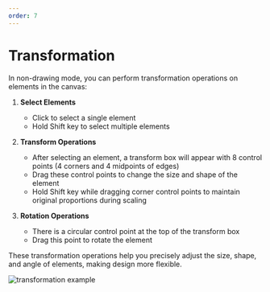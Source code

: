 ```yaml
---
order: 7
---
```

# Transformation

In non-drawing mode, you can perform transformation operations on elements in the canvas:

1. **Select Elements**
   - Click to select a single element
   - Hold Shift key to select multiple elements
   
2. **Transform Operations**
   - After selecting an element, a transform box will appear with 8 control points (4 corners and 4 midpoints of edges)
   - Drag these control points to change the size and shape of the element
   - Hold Shift key while dragging corner control points to maintain original proportions during scaling
   
3. **Rotation Operations**
   - There is a circular control point at the top of the transform box
   - Drag this point to rotate the element

These transformation operations help you precisely adjust the size, shape, and angle of elements, making design more flexible.

![transformation example](/assets/usage/transform.gif) 